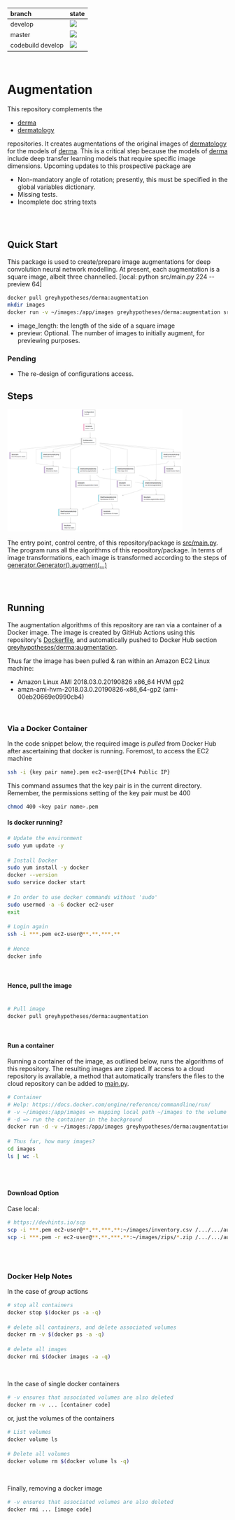 branch|state
:---|:---
develop|![](https://github.com/greyhypotheses/augmentation/workflows/Derma%20Python%20Package/badge.svg?branch=develop)
master|![](https://github.com/greyhypotheses/augmentation/workflows/Derma%20Python%20Package/badge.svg?branch=master)
codebuild develop|![](https://codebuild.us-east-1.amazonaws.com/badges?uuid=eyJlbmNyeXB0ZWREYXRhIjoiSld3ZGI1SGhGeVd5azUzV1pwL0EyYkdYdUxSNjJlU3dhQWppL3RrM0FpL0EwWEs3YVNPV1R1UDhseXNFYjBEdFFiQVZlVVVMSUg1NWFZcmRRZkIxcHFvPSIsIml2UGFyYW1ldGVyU3BlYyI6InVXZWpVcytsSytkOVlqNUkiLCJtYXRlcmlhbFNldFNlcmlhbCI6MX0%3D&branch=develop)

<br>

# Augmentation

This repository complements the

* [derma](https://github.com/greyhypotheses/derma)
* [dermatology](https://github.com/greyhypotheses/dermatology)

repositories. It creates augmentations of the original images of [dermatology](https://github.com/greyhypotheses/dermatology) for the models of [derma](https://github.com/greyhypotheses/derma).  This is a critical step because the models of [derma](https://github.com/greyhypotheses/derma) include deep transfer learning models that require specific image dimensions.  Upcoming updates to this prospective package are

* Non-mandatory angle of rotation; presently, this must be specified in the global variables dictionary.
* Missing tests.
* Incomplete doc string texts

<br>
<br>

## Quick Start

This package is used to create/prepare image augmentations for deep convolution neural network modelling.   At present, each augmentation is a square image, albeit three channelled.  [local: python src/main.py 224 --preview 64]

```bash
docker pull greyhypotheses/derma:augmentation
mkdir images
docker run -v ~/images:/app/images greyhypotheses/derma:augmentation src/main.py {image_length} --preview {preview}
```

* image_length: the length of the side of a square image
* preview: Optional.  The number of images to initially augment,  for previewing purposes.

### Pending
 * The re-design of configurations access.  


## Steps

<img src="docs/regular.png" width="400" style="float:middle;">

The entry point, control centre, of this repository/package is [src/main.py](./src/main.py).  The program runs all the algorithms of this repository/package.  In terms of image transformations, each image is transformed according to the steps of [generator.Generator().augment(...)](./src/data/generator.py)

<br>
<br>

## Running

The augmentation algorithms of this repository are ran via a container of a Docker image.  The image is created by GitHub Actions using this repository's [Dockerfile](./Dockerfile), and automatically pushed to Docker Hub section [greyhypotheses/derma:augmentation](https://hub.docker.com/r/greyhypotheses/derma/tags).

Thus far the image has been pulled & ran within an Amazon EC2 Linux machine:
  * Amazon Linux AMI 2018.03.0.20190826 x86_64 HVM gp2
  * amzn-ami-hvm-2018.03.0.20190826-x86_64-gp2 (ami-00eb20669e0990cb4)

<br>

### Via a Docker Container

In the code snippet below, the required image is *pulled* from Docker Hub after ascertaining that docker is running.  Foremost, to access the EC2 machine

```bash
ssh -i {key pair name}.pem ec2-user@{IPv4 Public IP}
```

This command assumes that the key pair is in the current directory.  Remember, the permissions setting of the key pair must be 400

```bash
chmod 400 <key pair name>.pem
```

#### Is docker running?

```bash
# Update the environment
sudo yum update -y

# Install Docker
sudo yum install -y docker
docker --version
sudo service docker start

# In order to use docker commands without 'sudo'
sudo usermod -a -G docker ec2-user
exit

# Login again
ssh -i ***.pem ec2-user@**.**.***.**

# Hence
docker info

```

<br>

#### Hence, pull the image

```bash

# Pull image
docker pull greyhypotheses/derma:augmentation

```

<br>

#### Run a container

Running a container of the image, as outlined below, runs the algorithms of this repository.  The resulting images are zipped.  If access to a cloud repository is available, a method that automatically transfers the files to the cloud repository can be added to [main.py](./src/main.py).

```bash
# Container
# Help: https://docs.docker.com/engine/reference/commandline/run/
# -v ~/images:/app/images => mapping local path ~/images to the volume of the container, i.e., /app/images
# -d => run the container in the background
docker run -d -v ~/images:/app/images greyhypotheses/derma:augmentation

# Thus far, how many images?
cd images
ls | wc -l
```

<br>
<br>

#### Download Option

Case local:

```bash
# https://devhints.io/scp
scp -i ***.pem ec2-user@**.**.***.**:~/images/inventory.csv /.../.../augmentations/
scp -i ***.pem -r ec2-user@**.**.***.**:~/images/zips/*.zip /.../.../augmentations/images/
```

<br>
<br>

### Docker Help Notes

In the case of *group* actions

```bash
# stop all containers
docker stop $(docker ps -a -q)

# delete all containers, and delete associated volumes
docker rm -v $(docker ps -a -q)

# delete all images
docker rmi $(docker images -a -q)
```
<br>

In the case of single docker containers

```bash
# -v ensures that associated volumes are also deleted
docker rm -v ... [container code]
```

or, just the volumes of the containers

```bash
# List volumes
docker volume ls

# Delete all volumes
docker volume rm $(docker volume ls -q)
```

<br>

Finally, removing a docker image

```bash
# -v ensures that associated volumes are also deleted
docker rmi ... [image code]
```
